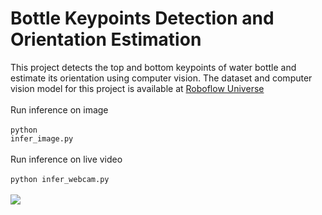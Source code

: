 # Bottle Keypoints Detection and Orientation Estimation

This project detects the top and bottom keypoints of water bottle and estimate its orientation using computer vision. The dataset and computer vision model for this project is available at <a href="https://universe.roboflow.com/tim-4ijf0/bottle-keypoints">Roboflow Universe</a>
<br><br>
Run inference on image<br><br>
<code>python infer_image.py</code>
<br><br>
Run inference on live video<br><br>
<code>python infer_webcam.py</code>
<br><br>
<img src="finaloutput_gif.gif">
